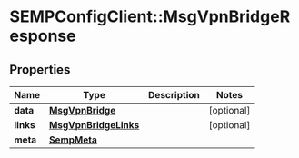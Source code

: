 # SEMPConfigClient::MsgVpnBridgeResponse

## Properties
Name | Type | Description | Notes
------------ | ------------- | ------------- | -------------
**data** | [**MsgVpnBridge**](MsgVpnBridge.md) |  | [optional] 
**links** | [**MsgVpnBridgeLinks**](MsgVpnBridgeLinks.md) |  | [optional] 
**meta** | [**SempMeta**](SempMeta.md) |  | 


